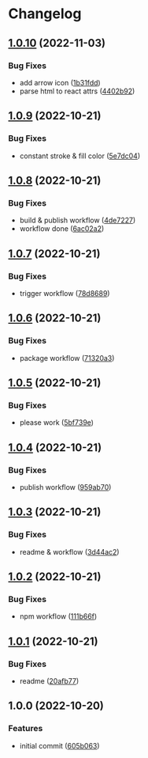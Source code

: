 # Changelog

## [1.0.10](https://github.com/irfancoder/ss-icon/compare/v1.0.9...v1.0.10) (2022-11-03)


### Bug Fixes

* add arrow icon ([1b31fdd](https://github.com/irfancoder/ss-icon/commit/1b31fdd0d05fd4a20fea53cb0c93ab04e9cea4fa))
* parse html  to react attrs ([4402b92](https://github.com/irfancoder/ss-icon/commit/4402b923a654f59f599eb4c2c944b0a58ad948ed))

## [1.0.9](https://github.com/irfancoder/ss-icon/compare/v1.0.8...v1.0.9) (2022-10-21)


### Bug Fixes

* constant stroke & fill color ([5e7dc04](https://github.com/irfancoder/ss-icon/commit/5e7dc0415514186a2fb627de5e84586207f8ed6e))

## [1.0.8](https://github.com/irfancoder/ss-icon/compare/v1.0.7...v1.0.8) (2022-10-21)


### Bug Fixes

* build & publish workflow ([4de7227](https://github.com/irfancoder/ss-icon/commit/4de7227022f62a3a9406f93d13331e96762823fd))
* workflow done ([6ac02a2](https://github.com/irfancoder/ss-icon/commit/6ac02a24000f2e3409eade7a9b9744f1933de966))

## [1.0.7](https://github.com/irfancoder/ss-icon/compare/v1.0.6...v1.0.7) (2022-10-21)


### Bug Fixes

* trigger workflow ([78d8689](https://github.com/irfancoder/ss-icon/commit/78d8689b2ca6760b388939e1debd8614dce4c753))

## [1.0.6](https://github.com/irfancoder/ss-icon/compare/v1.0.5...v1.0.6) (2022-10-21)


### Bug Fixes

* package workflow ([71320a3](https://github.com/irfancoder/ss-icon/commit/71320a3e7abed18b1194588a2d54e534f492466f))

## [1.0.5](https://github.com/irfancoder/ss-icon/compare/v1.0.4...v1.0.5) (2022-10-21)


### Bug Fixes

* please work ([5bf739e](https://github.com/irfancoder/ss-icon/commit/5bf739e5e3d375d12bdf833cdb7c214e9f701b0d))

## [1.0.4](https://github.com/irfancoder/ss-icon/compare/v1.0.3...v1.0.4) (2022-10-21)


### Bug Fixes

* publish workflow ([959ab70](https://github.com/irfancoder/ss-icon/commit/959ab70737be3fe6bf1ca51d0c9d55f7125c352a))

## [1.0.3](https://github.com/irfancoder/ss-icon/compare/v1.0.2...v1.0.3) (2022-10-21)


### Bug Fixes

* readme & workflow ([3d44ac2](https://github.com/irfancoder/ss-icon/commit/3d44ac2a480be82ba39a04726f6c2ae366ed670e))

## [1.0.2](https://github.com/irfancoder/ss-icon/compare/v1.0.1...v1.0.2) (2022-10-21)


### Bug Fixes

* npm workflow ([111b66f](https://github.com/irfancoder/ss-icon/commit/111b66f1783e7f90db933f1565d70b5ee074f332))

## [1.0.1](https://github.com/irfancoder/ss-icon/compare/v1.0.0...v1.0.1) (2022-10-21)


### Bug Fixes

* readme ([20afb77](https://github.com/irfancoder/ss-icon/commit/20afb777af0fd19df51fca42418556fa95530f0a))

## 1.0.0 (2022-10-20)


### Features

* initial commit ([605b063](https://github.com/irfancoder/ss-icon/commit/605b0636c5703605d1c4b2c835957cd30951f6b2))
